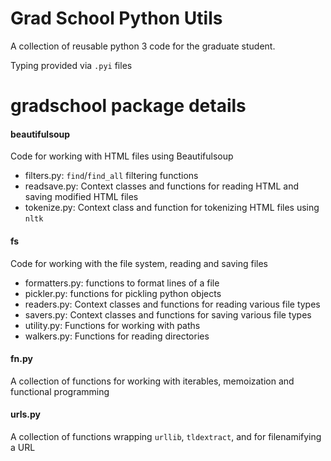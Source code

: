 # Grad School Python Utils

A collection of reusable python 3 code for the graduate student.

Typing provided via `.pyi` files

# gradschool package details

#### beautifulsoup
Code for working with HTML files using Beautifulsoup
- filters.py: `find`/`find_all` filtering functions
- readsave.py: Context classes and functions for reading HTML and saving modified HTML files  
- tokenize.py: Context class and function for tokenizing HTML files using `nltk`

#### fs
Code for working with the file system, reading and saving files
- formatters.py: functions to format lines of a file
- pickler.py: functions for pickling python objects
- readers.py: Context classes and functions for reading various file types
- savers.py: Context classes and functions for saving various file types
- utility.py: Functions for working with paths
- walkers.py: Functions for reading directories

#### fn.py
A collection of functions for working with iterables, memoization and functional programming

#### urls.py

A collection of functions wrapping `urllib`, `tldextract`, and for filenamifying a URL
